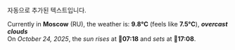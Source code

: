 
자동으로 추가된 텍스트입니다.

<!--START_SECTION:weather:moscow-->
Currently in **Moscow** (RU), the weather is: **9.8°C** (feels like **7.5°C**), ***overcast clouds***<br/>
On *October 24, 2025*, the *sun rises* at 🌅**07:18** and *sets* at 🌇**17:08**.
<!--END_SECTION:weather-->
